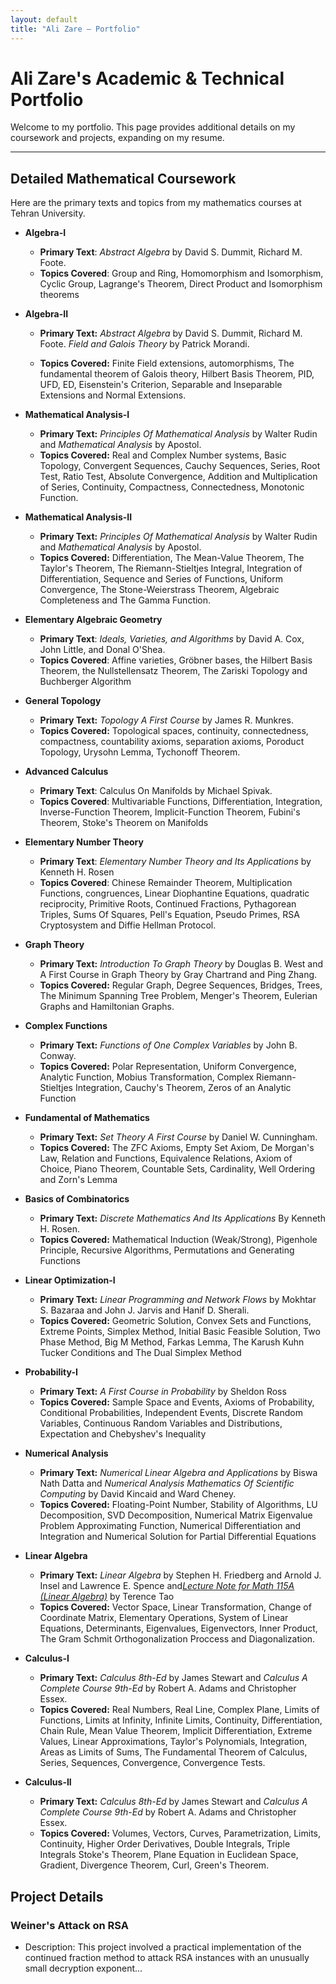 ```yaml
---
layout: default
title: "Ali Zare – Portfolio"
---
```


# Ali Zare's Academic & Technical Portfolio

Welcome to my portfolio. This page provides additional details on my coursework and projects, expanding on my resume.

---

## Detailed Mathematical Coursework

Here are the primary texts and topics from my mathematics courses at Tehran University.

*  **Algebra-I**
    *  **Primary Text**:   *Abstract Algebra*  by David S. Dummit, Richard M. Foote.
    *  **Topics Covered**:  Group and Ring, Homomorphism and Isomorphism, 
                          Cyclic Group, Lagrange's Theorem, Direct Product and Isomorphism theorems

* **Algebra-II**
    * **Primary Text:** *Abstract Algebra* by David S. Dummit, Richard M. Foote. *Field and Galois Theory* by Patrick Morandi.

    * **Topics Covered:** Finite Field extensions, automorphisms, The fundamental theorem of Galois theory, Hilbert Basis Theorem, PID, UFD, ED, 
                          Eisenstein's Criterion, Separable and Inseparable Extensions and Normal Extensions.

* **Mathematical Analysis-I**
    * **Primary Text:** *Principles Of Mathematical Analysis* by Walter Rudin and *Mathematical Analysis* by Apostol.
    * **Topics Covered:** Real and Complex Number systems, Basic Topology, Convergent Sequences, Cauchy Sequences, Series, Root Test, Ratio Test, 
                        Absolute Convergence, Addition and Multiplication of Series, Continuity, Compactness, Connectedness, Monotonic Function.

* **Mathematical Analysis-II**
	* **Primary Text:** *Principles Of Mathematical Analysis* by Walter Rudin and *Mathematical Analysis* by Apostol.
	* **Topics Covered:** Differentiation, The Mean-Value Theorem, The Taylor's Theorem, The Riemann-Stieltjes Integral, 
                        Integration of Differentiation, Sequence and Series of Functions, Uniform Convergence, The Stone-Weierstrass Theorem, 
                        Algebraic Completeness and The Gamma Function.

*  **Elementary Algebraic Geometry**
    *  **Primary Text**:   *Ideals, Varieties, and Algorithms*  by David A. Cox, John Little, and Donal O'Shea.
    *  **Topics Covered**:  Affine varieties, Gröbner bases, the Hilbert Basis Theorem,  the Nullstellensatz Theorem, 
                          The Zariski Topology and Buchberger Algorithm 

*  **General Topology**
    *  **Primary Text:**   *Topology A First Course*  by James R. Munkres.
    *  **Topics Covered:**  Topological spaces, continuity, connectedness, compactness, countability axioms, separation axioms, 
                          Poroduct Topology, Urysohn Lemma, Tychonoff Theorem.

*  **Advanced Calculus**
    *  **Primary Text**:  Calculus On Manifolds  by Michael Spivak.
    *  **Topics Covered**:  Multivariable Functions, Differentiation, Integration, Inverse-Function Theorem, Implicit-Function Theorem, 
                          Fubini's Theorem, Stoke's Theorem on Manifolds

*  **Elementary Number Theory**
    *  **Primary Text**:  *Elementary Number Theory and Its Applications* by Kenneth H. Rosen
    *  **Topics Covered**:  Chinese Remainder Theorem, Multiplication Functions, congruences, Linear Diophantine Equations, quadratic reciprocity, 
                          Primitive Roots, Continued Fractions, Pythagorean Triples, Sums Of Squares, Pell's Equation, 
                          Pseudo Primes, RSA Cryptosystem and Diffie Hellman Protocol.

* **Graph Theory**
    * **Primary Text:** *Introduction To Graph Theory* by Douglas B. West and A First Course in Graph Theory by Gray Chartrand and Ping Zhang.
    * **Topics Covered:** Regular Graph, Degree Sequences, Bridges, Trees, The Minimum Spanning Tree Problem, 
                        Menger's Theorem, Eulerian Graphs and Hamiltonian Graphs. 
* **Complex Functions**
	* **Primary Text:** *Functions of One Complex Variables* by John B. Conway.
	* **Topics Covered:** Polar Representation, Uniform Convergence, Analytic Function, Mobius Transformation, 
                        Complex Riemann-Stieltjes Integration, Cauchy's Theorem, Zeros of an Analytic Function

* **Fundamental of Mathematics**
	* **Primary Text:** *Set Theory A First Course* by Daniel W. Cunningham.
	* **Topics Covered:** The ZFC Axioms, Empty Set Axiom, De Morgan's Law, Relation and Functions, Equivalence Relations, Axiom of Choice, 
                        Piano Theorem, Countable Sets, Cardinality, Well Ordering and Zorn's Lemma

* **Basics of Combinatorics**
	* **Primary Text:** *Discrete Mathematics And Its Applications* By Kenneth H. Rosen.
	* **Topics Covered:** Mathematical Induction (Weak/Strong), Pigenhole Principle, Recursive Algorithms, Permutations and Generating Functions 

* **Linear Optimization-I**
	* **Primary Text:** *Linear Programming and Network Flows* by Mokhtar S. Bazaraa and John J. Jarvis and Hanif D. Sherali.
	* **Topics Covered:** Geometric Solution, Convex Sets and Functions, Extreme Points, Simplex Method, Initial Basic Feasible Solution, 
                        Two Phase Method, Big M Method, Farkas Lemma, The Karush Kuhn Tucker Conditions and The Dual Simplex Method 
* **Probability-I**
	* **Primary Text:** *A First Course in Probability* by Sheldon Ross
	* **Topics Covered:** Sample Space and Events, Axioms of Probability, Conditional Probabilities, Independent Events, 
                        Discrete Random Variables, Continuous Random Variables and Distributions, Expectation and Chebyshev's Inequality 

* **Numerical Analysis**
	* **Primary Text:**  *Numerical Linear Algebra and Applications* by Biswa Nath Datta and 
                        *Numerical Analysis Mathematics Of Scientific Computing* by David Kincaid and Ward Cheney.
	* **Topics Covered:**  Floating-Point Number, Stability of Algorithms, LU Decomposition, SVD Decomposition,
                         Numerical Matrix Eigenvalue Problem Approximating Function, Numerical Differentiation and Integration and
                         Numerical Solution for Partial Differential Equations

* **Linear Algebra**
	* **Primary Text:** *Linear Algebra* by Stephen H. Friedberg and Arnold J. Insel and Lawrence E. Spence
                       and[*Lecture Note for Math 115A (Linear Algebra)*](https://terrytao.wordpress.com/wp-content/uploads/2016/12/linear-algebra-notes.pdf)
                       by Terence Tao  
	* **Topics Covered:** Vector Space, Linear Transformation, Change of Coordinate Matrix, Elementary Operations, System of Linear 
                        Equations, Determinants, Eigenvalues, Eigenvectors, Inner Product, The Gram Schmit Orthogonalization Proccess
                        and Diagonalization.
* **Calculus-I**
    * **Primary Text:**  *Calculus 8th-Ed* by James Stewart and *Calculus A Complete Course 9th-Ed* by Robert A. Adams and Christopher Essex.
    * **Topics Covered:** Real Numbers, Real Line, Complex Plane, Limits of Functions, Limits at Infinity, Infinite Limits, Continuity, 
                        Differentiation, Chain Rule, Mean Value Theorem, Implicit Differentiation, Extreme Values, Linear Approximations, 
                        Taylor's Polynomials, Integration, Areas as Limits of Sums, The Fundamental Theorem of Calculus, Series, Sequences, Convergence,
                        Convergence Tests.

* **Calculus-II**
    * **Primary Text:**  *Calculus 8th-Ed* by James Stewart and *Calculus A Complete Course 9th-Ed* by Robert A. Adams and Christopher Essex.
    * **Topics Covered:** Volumes, Vectors, Curves, Parametrization, Limits, Continuity, Higher Order Derivatives, Double Integrals, Triple Integrals
                        Stoke's Theorem, Plane Equation in Euclidean Space, Gradient, Divergence Theorem, Curl, Green's Theorem.
 
## Project Details
### Weiner's Attack on RSA

*  Description:  This project involved a practical implementation of the continued fraction method to attack RSA instances with 
   an unusually small decryption exponent...

